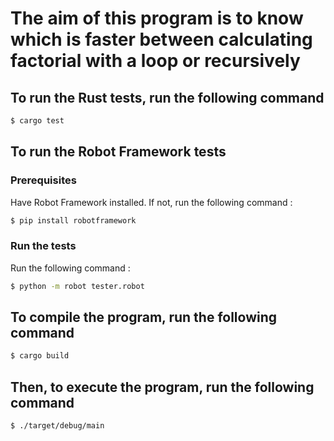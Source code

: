 # The aim of this program is to know which is faster between calculating factorial with a loop or recursively

## To run the Rust tests, run the following command

```sh
$ cargo test
```

## To run the Robot Framework tests

### Prerequisites

Have Robot Framework installed.
If not, run the following command :

```sh
$ pip install robotframework
```

### Run the tests

Run the following command :

```sh
$ python -m robot tester.robot
```

## To compile the program, run the following command

```sh
$ cargo build
```

## Then, to execute the program, run the following command

```sh
$ ./target/debug/main
```

